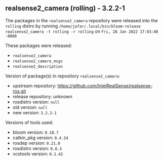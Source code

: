 ## realsense2_camera (rolling) - 3.2.2-1

The packages in the `realsense2_camera` repository were released into the `rolling` distro by running `/home/jafar/.local/bin/bloom-release realsense2_camera -t rolling -r rolling` on `Fri, 28 Jan 2022 17:03:48 -0000`

These packages were released:
- `realsense2_camera`
- `realsense2_camera_msgs`
- `realsense2_description`

Version of package(s) in repository `realsense2_camera`:

- upstream repository: https://github.com/IntelRealSense/realsense-ros.git
- release repository: unknown
- rosdistro version: `null`
- old version: `null`
- new version: `3.2.2-1`

Versions of tools used:

- bloom version: `0.10.7`
- catkin_pkg version: `0.4.24`
- rosdep version: `0.21.0`
- rosdistro version: `0.8.3`
- vcstools version: `0.1.42`


